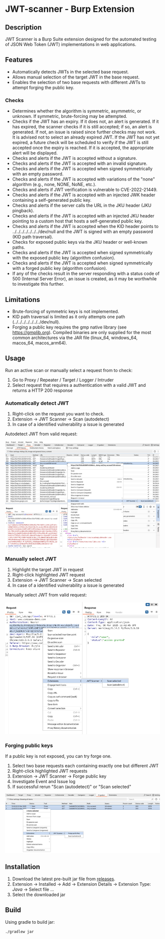 # JWT-scanner - Burp Extension

## Description
JWT Scanner is a Burp Suite extension designed for the automated testing of JSON Web Token (JWT) implementations in web applications.

## Features
- Automatically detects JWTs in the selected base request.
- Allows manual selection of the target JWT in the base request.
- Enables the selection of two base requests with different JWTs to attempt forging the public key.

### Checks
- Determines whether the algorithm is symmetric, asymmetric, or unknown. If symmetric, brute-forcing may be attempted.
- Checks if the JWT has an expiry. If it does not, an alert is generated. If it has expired, the scanner checks if
  it is still accepted; if so, an alert is generated. If not, an issue is raised since further checks may not work.
  It is advised not to select an already expired JWT. If the JWT has not yet expired, a future check will be scheduled
  to verify if the JWT is still accepted once the expiry is reached. If it is accepted, the appropriate alert will be
  displayed.
- Checks and alerts if the JWT is accepted without a signature.
- Checks and alerts if the JWT is accepted with an invalid signature.
- Checks and alerts if the JWT is accepted when signed symmetrically with an empty password.
- Checks and alerts if the JWT is accepted with variations of the "none" algorithm (e.g., none, NONE, NoNE, etc.).
- Checks and alerts if JWT verification is vulnerable to CVE-2022-21449.
- Checks and alerts if the JWT is accepted with an injected JWK header containing a self-generated public key.
- Checks and alerts if the server calls the URL in the JKU header (JKU pingback).
- Checks and alerts if the JWT is accepted with an injected JKU header pointing to a custom host that hosts a self-generated public key.
- Checks and alerts if the JWT is accepted when the KID header points to ../../../../../../../dev/null and the JWT is 
  signed with an empty password (KID path traversal).
- Checks for exposed public keys via the JKU header or well-known paths.
- Checks and alerts if the JWT is accepted when signed symmetrically with the exposed public key (algorithm confusion).
- Checks and alerts if the JWT is accepted when signed symmetrically with a forged public key (algorithm confusion).
- If any of the checks result in the server responding with a status code of 500 (Internal Server Error), an issue is created,
  as it may be worthwhile to investigate this further.

## Limitations
- Brute-forcing of symmetric keys is not implemented.
- KID path traversal is limited as it only attempts one path (../../../../../../../dev/null).
- Forging a public key requires the gmp native library (see https://gmplib.org). Compiled binaries are only supplied for the most
  common architectures via the JAR file (linux_64, windows_64, macos_64, macos_arm64).

## Usage
Run an active scan or manually select a request from to check:

1. Go to  Proxy / Repeater / Target / Logger / Intruder
2. Select request that requires a authentication with a valid JWT and returns a HTTP 200 response

### Automatically detect JWT
1. Right-click on the request you want to check.
2. Extension -> JWT Scanner -> Scan (autodetect)
3. In case of a identified vulnerability a issue is generated

Autodetect JWT from valid request:

![](docs/auto_select.png)

### Manually select JWT
1. Highlight the target JWT in request
2. Right-click highlighted JWT request
3. Extension -> JWT Scanner -> Scan selected
4. In case of a identified vulnerability a issue is generated

Manually select JWT from valid request:

![](docs/manual_select.png)

### Forging public keys

If a public key is not exposed, you can try forge one.

1. Select two base requests each containing exactly one but different JWT
2. Right-click highlighted JWT requests
3. Extension -> JWT Scanner -> Forge public key
4. Investigate Event and Issue log
5. If successful rerun "Scan (autodetect)" or "Scan selected"

![](docs/forge_public_key.png)

## Installation
1. Download the latest pre-built jar file from [releases](https://github.com/CompassSecurity/jwt-scanner/releases).
2. Extension -> Installed -> Add -> Extension Details -> Extension Type: *Java* -> Select file ...
3. Select the downloaded jar

## Build
Using gradle to build jar:
```shell
./gradlew jar
```
